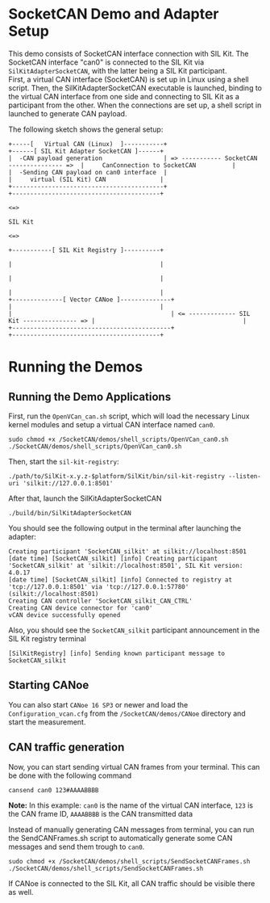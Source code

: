 # SocketCAN Demo and Adapter Setup
This demo consists of SocketCAN interface connection with SIL Kit. The SocketCAN interface "can0" is connected to the SIL Kit via ``SilKitAdapterSocketCAN``, with the latter being a SIL Kit participant.  
First, a virtual CAN interface (SocketCAN) is set up in Linux using a shell script. Then, the SilKitAdapterSocketCAN executable is launched, binding to the virtual CAN interface from one side and connecting to SIL Kit as a participant from the other. 
When the connections are set up, a shell script in launched to generate CAN payload. 

The following sketch shows the general setup: 

    +-----[   Virtual CAN (Linux)  ]-----------+                                               +------[ SIL Kit Adapter SocketCAN ]------+
    |  -CAN payload generation                 | => ----------- SocketCAN  --------------- =>  |     CanConnection to SocketCAN          |
    |  -Sending CAN payload on can0 interface  |                                               |     virtual (SIL Kit) CAN               |
    +------------------------------------------+                                               +-----------------------------------------+
                                                                                                                   <=>
                                                                                                                 SIL Kit
                                                                                                                   <=>                 
                                                                                               +-----------[ SIL Kit Registry ]----------+
                                                                                               |                                         |
                                                                                               |                                         |
                                                                                               |                                         |
    +--------------[ Vector CANoe ]--------------+                                             |                                         |
    |                                            | <= ------------- SIL Kit --------------- => |                                         |
    +--------------------------------------------+                                             +-----------------------------------------+
  

# Running the Demos

## Running the Demo Applications
First, run the ``OpenVCan_can.sh`` script, which will load the necessary Linux kernel modules and setup a virtual CAN interface named ``can0``.

    sudo chmod +x /SocketCAN/demos/shell_scripts/OpenVCan_can0.sh
    ./SocketCAN/demos/shell_scripts/OpenVCan_can0.sh
    
Then, start the ``sil-kit-registry``:

    ./path/to/SilKit-x.y.z-$platform/SilKit/bin/sil-kit-registry --listen-uri 'silkit://127.0.0.1:8501'

After that, launch the SilKitAdapterSocketCAN

    ./build/bin/SilKitAdapterSocketCAN

You should see the following output in the terminal after launching the adapter: 

    Creating participant 'SocketCAN_silkit' at silkit://localhost:8501
    [date time] [SocketCAN_silkit] [info] Creating participant 'SocketCAN_silkit' at 'silkit://localhost:8501', SIL Kit version: 4.0.17
    [date time] [SocketCAN_silkit] [info] Connected to registry at 'tcp://127.0.0.1:8501' via 'tcp://127.0.0.1:57780' (silkit://localhost:8501)
    Creating CAN controller 'SocketCAN_silkit_CAN_CTRL'
    Creating CAN device connector for 'can0'
    vCAN device successfully opened

Also, you should see the ``SocketCAN_silkit`` participant announcement in the SIL Kit registry terminal

    [SilKitRegistry] [info] Sending known participant message to SocketCAN_silkit


## Starting CANoe
You can also start ``CANoe 16 SP3`` or newer and load the ``Configuration_vcan.cfg`` from the ``/SocketCAN/demos/CANoe`` directory and start the
measurement.

## CAN traffic generation
Now, you can start sending virtual CAN frames from your terminal. 
This can be done with the following command
    
    cansend can0 123#AAAABBBB

**Note:** In this example: ``can0`` is the name of the virtual CAN interface, ``123`` is the CAN frame ID, ``AAAABBBB`` is the CAN transmitted data

Instead of manually generating CAN messages from terminal, you can run the SendCANFrames.sh script to automatically generate some CAN messages and send them trough to ``can0``.

    sudo chmod +x /SocketCAN/demos/shell_scripts/SendSocketCANFrames.sh
    ./SocketCAN/demos/shell_scripts/SendSocketCANFrames.sh

If CANoe is connected to the SIL Kit, all CAN traffic should be visible there as well.
